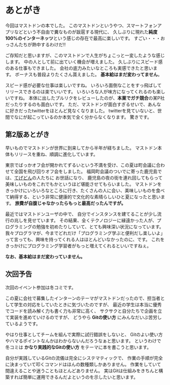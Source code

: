 # あとがき

今回はマストドンの本でした。
このマストドンというやつ、スマートフォンアプリなどという不自由で糞なものが跋扈する現代に、
久しぶりに現れた**純度100%のインターネッツ**という感じの存在で最高に楽しいです。
すごい・・・おっさんたちが熱中するわけだ!!

ご存知だと思いますが、このマストドンで人生がちょこっと一変したような感じします。
中の人として前に出ていく機会が増えました。
久しぶりにスピード感のある仕事もできました。
会社の底力みたいなところも実感できたと思います。
ボーナスも普段よりたくさん貰えました。
**基本給はまだ変わってません**。

スピード感が必要な仕事は楽しいですね。
いろいろ面倒なことをすっ飛ばしてリリースできるのは楽でいいです。
いろいろな人が味方になってくれるのも楽しいですね。
本体に出したプルリクをレビューしたのが、**本業でガチ競合**の某P社だったりするのも面白いです。
ただ、マストドンが面白すぎるせいで、あんなに好きだったtwitterをほとんど見なくなりました。
twitterを見ていないと、世間でなにが起こっているのか本気で全く分からなくなります。
驚きです。

## 第2版あとがき

早いものでマストドンが世界に到来してから半年が経ちました。
マストドン本体もリリースを重ね、順調に進化しています。

東京でばっかオフ会が開かれてずるいという不満を受け、この夏は町会議に合わせて全国を飛び回りオフ会をしました。
福岡町会議のついでに寄った鹿児島では、[てげどん](https://tegedon.net)の人たちに
お世話になり、
鹿児島の夜の街を連れ回してもらって美味しいものをこれでもかというほど堪能させてもらいました。
マストドンをきっかけにいろいろなところに行き、たくさんの人に会い、美味しいものを食べて納得する、という非常に健康的で文化的な素晴らしいひと夏になったと思います。
**旅費が自腹じゃなかったらもっと最高だったんですが。**

最近ではマストドンユーザの中で、
自分でインスタンスを建てることが少し流行の兆しを見せています。
その結果、全くテクノロジーに縁遠かった人が、プログラミングの勉強を初めたりしていて、とても興味深い状況になっています。
我々プログラマが、今までどれだけ「プログラミング学ぶと便利だし楽しいよ」って言っても、興味を持ってくれる人はほとんどいなかったのに、です。
これをきっかけにプログラミング学習者がもっと増えてくれるといいですねぇ。

**なお、基本給はまだ変わっていません。**

## 次回予告

次回のイベント参加は冬コミです。

この夏に会社で募集したインターンのテーマがマストドンだったので、担当者として学生の対応をしていたときに気づいたのですが、
最近の学生は本当に優秀でコードを読み解く力も書く力も非常に高く、
サクサクと自分たちで企画を立て実装を進めていけるのですが、
どうやら **Gitの使い方** にみんなだいぶ苦労しているようです。

やはり仕事としてチームを組んで実際に試行錯誤をしないと、
Gitのよい使い方やハマるポイントなんかはわからないんだろうなぁと思います。
というわけで冬コミは **かなり実践的なGitの使い方** をテーマに本を書こうと思います。

自分が実践しているGitの流儀は完全にシステマティックで、
作業の手順が完全に決まっていて叩くコマンドはほんの数種類しかありません。
作業をしていて間違えることや迷うこともほとんどありません。
実はGitは仕組みをきちんと構築すれば簡単に運用できるんだよというのを示したいと思います。
